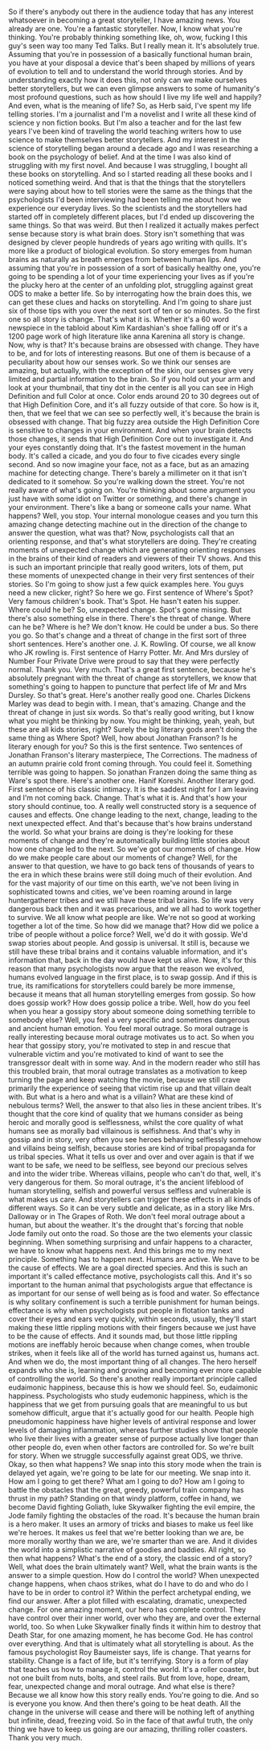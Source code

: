 So if there's anybody out there in the audience today that has any interest whatsoever in becoming a great storyteller, I have amazing news. You already are one. You're a fantastic storyteller. Now, I know what you're thinking. You're probably thinking something like, oh, wow, fucking l this guy's seen way too many Ted Talks. But I really mean it. It's absolutely true. Assuming that you're in possession of a basically functional human brain, you have at your disposal a device that's been shaped by millions of years of evolution to tell and to understand the world through stories. And by understanding exactly how it does this, not only can we make ourselves better storytellers, but we can even glimpse answers to some of humanity's most profound questions, such as how should I live my life well and happily? And even, what is the meaning of life? So, as Herb said, I've spent my life telling stories. I'm a journalist and I'm a novelist and I write all these kind of science y non fiction books. But I'm also a teacher and for the last few years I've been kind of traveling the world teaching writers how to use science to make themselves better storytellers. And my interest in the science of storytelling began around a decade ago and I was researching a book on the psychology of belief. And at the time I was also kind of struggling with my first novel. And because I was struggling, I bought all these books on storytelling. And so I started reading all these books and I noticed something weird. And that is that the things that the storytellers were saying about how to tell stories were the same as the things that the psychologists I'd been interviewing had been telling me about how we experience our everyday lives. So the scientists and the storytellers had started off in completely different places, but I'd ended up discovering the same things. So that was weird. But then I realized it actually makes perfect sense because story is what brain does. Story isn't something that was designed by clever people hundreds of years ago writing with quills. It's more like a product of biological evolution. So story emerges from human brains as naturally as breath emerges from between human lips. And assuming that you're in possession of a sort of basically healthy one, you're going to be spending a lot of your time experiencing your lives as if you're the plucky hero at the center of an unfolding plot, struggling against great ODS to make a better life. So by interrogating how the brain does this, we can get these clues and hacks on storytelling. And I'm going to share just six of those tips with you over the next sort of ten or so minutes. So the first one so all story is change. That's what it is. Whether it's a 60 word newspiece in the tabloid about Kim Kardashian's shoe falling off or it's a 1200 page work of high literature like anna Karenina all story is change. Now, why is that? It's because brains are obsessed with change. They have to be, and for lots of interesting reasons. But one of them is because of a peculiarity about how our senses work. So we think our senses are amazing, but actually, with the exception of the skin, our senses give very limited and partial information to the brain. So if you hold out your arm and look at your thumbnail, that tiny dot in the center is all you can see in High Definition and full Color at once. Color ends around 20 to 30 degrees out of that High Definition Core, and it's all fuzzy outside of that core. So how is it, then, that we feel that we can see so perfectly well, it's because the brain is obsessed with change. That big fuzzy area outside the High Definition Core is sensitive to changes in your environment. And when your brain detects those changes, it sends that High Definition Core out to investigate it. And your eyes constantly doing that. It's the fastest movement in the human body. It's called a cicade, and you do four to five cicades every single second. And so now imagine your face, not as a face, but as an amazing machine for detecting change. There's barely a millimeter on it that isn't dedicated to it somehow. So you're walking down the street. You're not really aware of what's going on. You're thinking about some argument you just have with some idiot on Twitter or something, and there's change in your environment. There's like a bang or someone calls your name. What happens? Well, you stop. Your internal monologue ceases and you turn this amazing change detecting machine out in the direction of the change to answer the question, what was that? Now, psychologists call that an orienting response, and that's what storytellers are doing. They're creating moments of unexpected change which are generating orienting responses in the brains of their kind of readers and viewers of their TV shows. And this is such an important principle that really good writers, lots of them, put these moments of unexpected change in their very first sentences of their stories. So I'm going to show just a few quick examples here. You guys need a new clicker, right? So here we go. First sentence of Where's Spot? Very famous children's book. That's Spot. He hasn't eaten his supper. Where could he be? So, unexpected change. Spot's gone missing. But there's also something else in there. There's the threat of change. Where can he be? Where is he? We don't know. He could be under a bus. So there you go. So that's change and a threat of change in the first sort of three short sentences. Here's another one. J. K. Rowling. Of course, we all know who JK rowling is. First sentence of Harry Potter. Mr. And Mrs dursley of Number Four Private Drive were proud to say that they were perfectly normal. Thank you. Very much. That's a great first sentence, because he's absolutely pregnant with the threat of change as storytellers, we know that something's going to happen to puncture that perfect life of Mr and Mrs Dursley. So that's great. Here's another really good one. Charles Dickens Marley was dead to begin with. I mean, that's amazing. Change and the threat of change in just six words. So that's really good writing, but I know what you might be thinking by now. You might be thinking, yeah, yeah, but these are all kids stories, right? Surely the big literary gods aren't doing the same thing as Where Spot? Well, how about Jonathan Franson? Is he literary enough for you? So this is the first sentence. Two sentences of Jonathan Franson's literary masterpiece, The Corrections. The madness of an autumn prairie cold front coming through. You could feel it. Something terrible was going to happen. So jonathan Franzen doing the same thing as Ware's spot there. Here's another one. Hanif Koreshi. Another literary god. First sentence of his classic intimacy. It is the saddest night for I am leaving and I'm not coming back. Change. That's what it is. And that's how your story should continue, too. A really well constructed story is a sequence of causes and effects. One change leading to the next, change, leading to the next unexpected effect. And that's because that's how brains understand the world. So what your brains are doing is they're looking for these moments of change and they're automatically building little stories about how one change led to the next. So we've got our moments of change. How do we make people care about our moments of change? Well, for the answer to that question, we have to go back tens of thousands of years to the era in which these brains were still doing much of their evolution. And for the vast majority of our time on this earth, we've not been living in sophisticated towns and cities, we've been roaming around in large huntergatherer tribes and we still have these tribal brains. So life was very dangerous back then and it was precarious, and we all had to work together to survive. We all know what people are like. We're not so good at working together a lot of the time. So how did we manage that? How did we police a tribe of people without a police force? Well, we'd do it with gossip. We'd swap stories about people. And gossip is universal. It still is, because we still have these tribal brains and it contains valuable information, and it's information that, back in the day would have kept us alive. Now, it's for this reason that many psychologists now argue that the reason we evolved, humans evolved language in the first place, is to swap gossip. And if this is true, its ramifications for storytellers could barely be more immense, because it means that all human storytelling emerges from gossip. So how does gossip work? How does gossip police a tribe. Well, how do you feel when you hear a gossipy story about someone doing something terrible to somebody else? Well, you feel a very specific and sometimes dangerous and ancient human emotion. You feel moral outrage. So moral outrage is really interesting because moral outrage motivates us to act. So when you hear that gossipy story, you're motivated to step in and rescue that vulnerable victim and you're motivated to kind of want to see the transgressor dealt with in some way. And in the modern reader who still has this troubled brain, that moral outrage translates as a motivation to keep turning the page and keep watching the movie, because we still crave primarily the experience of seeing that victim rise up and that villain dealt with. But what is a hero and what is a villain? What are these kind of nebulous terms? Well, the answer to that also lies in these ancient tribes. It's thought that the core kind of quality that we humans consider as being heroic and morally good is selflessness, whilst the core quality of what humans see as morally bad villainous is selfishness. And that's why in gossip and in story, very often you see heroes behaving selflessly somehow and villains being selfish, because stories are kind of tribal propaganda for us tribal species. What it tells us over and over and over again is that if we want to be safe, we need to be selfless, see beyond our precious selves and into the wider tribe. Whereas villains, people who can't do that, well, it's very dangerous for them. So moral outrage, it's the ancient lifeblood of human storytelling, selfish and powerful versus selfless and vulnerable is what makes us care. And storytellers can trigger these effects in all kinds of different ways. So it can be very subtle and delicate, as in a story like Mrs. Dalloway or in The Grapes of Roth. We don't feel moral outrage about a human, but about the weather. It's the drought that's forcing that noble Jode family out onto the road. So those are the two elements your classic beginning. When something surprising and unfair happens to a character, we have to know what happens next. And this brings me to my next principle. Something has to happen next. Humans are active. We have to be the cause of effects. We are a goal directed species. And this is such an important it's called effectance motive, psychologists call this. And it's so important to the human animal that psychologists argue that effectance is as important for our sense of well being as is food and water. So effectance is why solitary confinement is such a terrible punishment for human beings. effectance is why when psychologists put people in flotation tanks and cover their eyes and ears very quickly, within seconds, usually, they'll start making these little rippling motions with their fingers because we just have to be the cause of effects. And it sounds mad, but those little rippling motions are ineffably heroic because when change comes, when trouble strikes, when it feels like all of the world has turned against us, humans act. And when we do, the most important thing of all changes. The hero herself expands who she is, learning and growing and becoming ever more capable of controlling the world. So there's another really important principle called eudaimonic happiness, because this is how we should feel. So, eudaimonic happiness. Psychologists who study eudemonic happiness, which is the happiness that we get from pursuing goals that are meaningful to us but somehow difficult, argue that it's actually good for our health. People high pneudomonic happiness have higher levels of antiviral response and lower levels of damaging inflammation, whereas further studies show that people who live their lives with a greater sense of purpose actually live longer than other people do, even when other factors are controlled for. So we're built for story. When we struggle successfully against great ODS, we thrive. Okay, so then what happens? We snap into this story mode when the train is delayed yet again, we're going to be late for our meeting. We snap into it. How am I going to get there? What am I going to do? How am I going to battle the obstacles that the great, greedy, powerful train company has thrust in my path? Standing on that windy platform, coffee in hand, we become David fighting Goliath, luke Skywalker fighting the evil empire, the Jode family fighting the obstacles of the road. It's because the human brain is a hero maker. It uses an armory of tricks and biases to make us feel like we're heroes. It makes us feel that we're better looking than we are, be more morally worthy than we are, we're smarter than we are. And it divides the world into a simplistic narrative of goodies and baddies. All right, so then what happens? What's the end of a story, the classic end of a story? Well, what does the brain ultimately want? Well, what the brain wants is the answer to a simple question. How do I control the world? When unexpected change happens, when chaos strikes, what do I have to do and who do I have to be in order to control it? Within the perfect archetypal ending, we find our answer. After a plot filled with escalating, dramatic, unexpected change. For one amazing moment, our hero has complete control. They have control over their inner world, over who they are, and over the external world, too. So when Luke Skywalker finally finds it within him to destroy that Death Star, for one amazing moment, he has become God. He has control over everything. And that is ultimately what all storytelling is about. As the famous psychologist Roy Baumeister says, life is change. That yearns for stability. Change is a fact of life, but it's terrifying. Story is a form of play that teaches us how to manage it, control the world. It's a roller coaster, but not one built from nuts, bolts, and steel rails. But from love, hope, dream, fear, unexpected change and moral outrage. And what else is there? Because we all know how this story really ends. You're going to die. And so is everyone you know. And then there's going to be heat death. All the change in the universe will cease and there will be nothing left of anything but infinite, dead, freezing void. So in the face of that awful truth, the only thing we have to keep us going are our amazing, thrilling roller coasters. Thank you very much.